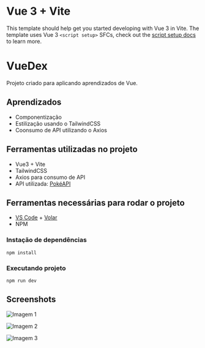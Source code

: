 # Vue 3 + Vite

This template should help get you started developing with Vue 3 in Vite. The template uses Vue 3 `<script setup>` SFCs, check out the [script setup docs](https://v3.vuejs.org/api/sfc-script-setup.html#sfc-script-setup) to learn more.

# VueDex

Projeto criado para aplicando aprendizados de Vue.

## Aprendizados

- Componentização
- Estilização usando o TailwindCSS
- Coonsumo de API utilizando o Axios


## Ferramentas utilizadas no projeto

- Vue3 + Vite
- TailwindCSS
- Axios para consumo de API
- API utilizada: [PokéAPI](https://pokeapi.co/)


## Ferramentas necessárias para rodar o projeto

- [VS Code](https://code.visualstudio.com/) + [Volar](https://marketplace.visualstudio.com/items?itemName=Vue.volar)
- NPM


### Instação de dependências
```
npm install
```

### Executando projeto
```
npm run dev
```
    
## Screenshots

![Imagem 1](https://github.com/marlonmnz/pictures/blob/master/vuedex.png?raw=true)


![Imagem 2](https://github.com/marlonmnz/pictures/blob/master/vuedex2.png?raw=true)


![Imagem 3](https://github.com/marlonmnz/pictures/blob/master/vuedex3.png?raw=true)
